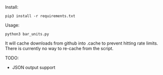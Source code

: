 Install:

```pip3 install -r requirements.txt```

Usage:

```python3 bar_units.py```


It will cache downloads from github into .cache to prevent hitting rate limits. There is currently no way to re-cache from the script.

TODO:
- JSON output support
